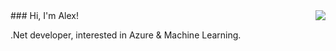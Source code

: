 <img align="right" src="https://github.com/gyf304/allexandrero/blob/main/github-metrics.svg">
### Hi, I'm Alex!

.Net developer, interested in Azure & Machine Learning.
 
